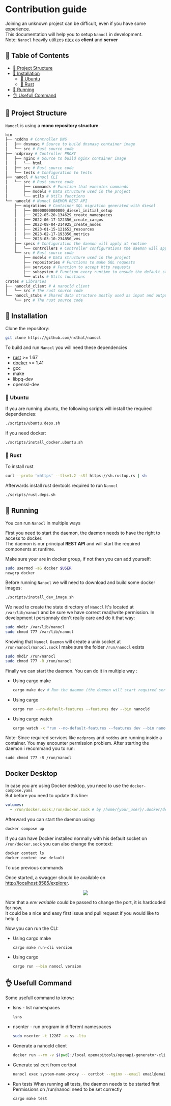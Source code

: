 # Contribution guide

Joining an unknown project can be difficult, even if you have some experience.<br />
This documentation will help you to setup `Nanocl` in development.<br />
Note: `Nanocl` heavily utilizes [ntex](https://ntex.rs) as **client** and **server**


## 📙 Table of Contents

* [📁 Project Structure](#-project-structure)
* [💾 Installation](#-installation)
  * [🐧 Ubuntu](#-ubuntu)
  * [🦀 Rust](#-rust)
* [🏃 Running](#-running)
* [👌 Usefull Command](#-usefull-command)


## 📁 Project Structure

`Nanocl` is using a **mono repository structure**.<br />

```sh
bin
├── ncddns # Controller DNS
│   ├── dnsmasq # Source to build dnsmasq container image
│   └── src # Rust source code
├── ncdproxy # Controller PROXY
│   ├── nginx # Source to build nginx container image
│   │   └── html
│   ├── src # Rust source code
│   └── tests # Configuration to tests
├── nanocl # Nanocl CLI
│   └── src # Rust source code
│       ├── commands # Function that executes commands
│       ├── models # Data structure used in the project
│       └── utils # Utils functions
└── nanocld # Nanocl DAEMON REST API
    ├── migrations # Container SQL migration generated with diesel
    │   ├── 00000000000000_diesel_initial_setup
    │   ├── 2022-05-20-134629_create_namespaces
    │   ├── 2022-06-17-122356_create_cargos
    │   ├── 2022-08-04-214925_create_nodes
    │   ├── 2023-01-15-121652_resources
    │   ├── 2023-02-17-193350_metrics
    │   └── 2023-03-10-234850_vms
    ├── specs # Configuration the daemon will apply at runtime
    │   └── controllers # Controller configurations the daemon will apply at runtime
    └── src # Rust source code
        ├── models # Data structure used in the project
        ├── repositories # Functions to make SQL requests
        ├── services # Function to accept http requests
        ├── subsystem # Function every runtime to ensude the default state is setup
        └── utils # Utils functions
crates # Libraries
├── nanocld_client # A nanocld client
│   └── src # The rust source code
└── nanocl_stubs # Shared data structure mostly used as input and output of out DAEMON
    └── src # The rust source code
```


## 💾 Installation

Clone the repository:

```sh
git clone https://github.com/nxthat/nanocl
```

To build and run `Nanocl` you will need these dependencies

* [rust](https://www.rust-lang.org) >= 1.67
* [docker](https://www.docker.com) >= 1.41
* gcc
* make
* libpq-dev
* openssl-dev


### 🐧 Ubuntu

If you are running ubuntu, the following scripts will install the required dependencies:

```sh
./scripts/ubuntu.deps.sh
```

If you need docker:

```sh
./scripts/install_docker.ubuntu.sh
```


### 🦀 Rust

To install rust

```sh
curl --proto '=https' --tlsv1.2 -sSf https://sh.rustup.rs | sh
```

Afterwards install rust devtools required to run `Nanocl`

```sh
./scripts/rust.deps.sh
```


## 🏃 Running

You can run `Nanocl` in multiple ways

First you need to start the daemon, the daemon needs to have the right to access to docker.<br />
The daemon is our principal **REST API** and will start the required components at runtime.

Make sure your are in docker group, if not then you can add yourself:

```sh
sudo usermod -aG docker $USER
newgrp docker
```

Before running `Nanocl` we will need to download and build some docker images:

```sh
./scripts/install_dev_image.sh
```

We need to create the state directory of `Nanocl`
It's located at `/var/lib/nanocl` and be sure we have correct read/write permission.
In development i personnaly don't really care and do it that way:

```sh
sudo mkdir /var/lib/nanocl
sudo chmod 777 /var/lib/nanocl
```

Knowing that `Nanocl Daemon` will create a unix socket at `/run/nanocl/nanocl.sock`
I make sure the folder `/run/nanocl` exists

```sh
sudo mkdir /run/nanocl
sudo chmod 777 -R /run/nanocl
```

Finally we can start the daemon.
You can do it in multiple way :

* Using cargo make

  ```sh
  cargo make dev # Run the daemon (the daemon will start required services)
  ```

* Using cargo

  ```sh
  cargo run --no-default-features --features dev --bin nanocld
  ```

* Using cargo watch

  ```sh
  cargo watch -x "run --no-default-features --features dev --bin nanocld"
  ```


Note: Since required services like `ncdproxy` and `ncddns` are running inside a container.
You may encounter permission problem.
After starting the daemon i recommand you to run:

```
sudo chmod 777 -R /run/nanocl
```

## Docker Desktop

In case you are using Docker desktop, you need to use the `docker-compose.yaml`<br/>
But before you need to update this line:

```yaml
volumes:
  - /run/docker.sock:/run/docker.sock # by /home/{your_user}/.docker/desktop/docker.sock:/run/docker.sock
```

Afterward you can start the daemon using:

```sh
docker compose up
```

If you can have Docker installed normally with his default socket on `/run/docker.sock` you can also change the context:

```sh
docker context ls
docker context use default
```

To use previous commands

Once started, a swagger should be available on [http://localhost:8585/explorer](http://localhost:8585/explorer).


<div align="center">
  <img src="./doc/swagger.png" />
</div>


Note that a *env variable* could be passed to change the port, it is hardcoded for now.<br />
It could be a nice and easy first issue and pull request if you would like to help :).


Now you can run the CLI:

* Using cargo make

  ```sh
  cargo make run-cli version
  ```

* Using cargo

  ```sh
  cargo run --bin nanocl version
  ```

## 👌 Usefull Command

Some usefull command to know:


* lsns - list namespaces
  ```sh
  lsns
  ```

* nsenter - run program in different namespaces
  ```sh
  sudo nsenter -t 12267 -n ss -ltu
  ```

* Generate a nanocld client
  ```sh
  docker run --rm -v $(pwd):/local openapitools/openapi-generator-cli generate -g rust -i /local/specs/v1/swagger.json -o /local/client
  ```

* Generate ssl cert from certbot
  ```sh
  nanocl exec system-nano-proxy -- certbot --nginx --email email@email.com --agree-tos -d your-domain.com
  ```

* Run tests
  When running all tests, the daemon needs to be started first
  Permissions on /run/nanocl need to be set correctly
  ```sh
  cargo make test
  ```
